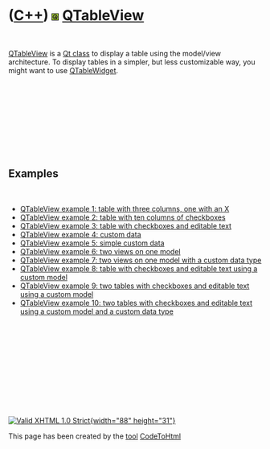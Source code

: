 



 

 

 

 

 

([C++](Cpp.htm)) ![Qt](PicQt.png) [QTableView](CppQTableView.htm)
=================================================================

 

[QTableView](CppQTableView.htm) is a [Qt class](CppQtClass.htm) to
display a table using the model/view architecture. To display tables in
a simpler, but less customizable way, you might want to use
[QTableWidget](CppQTableWidget.htm).

 

 

 

 

 

Examples
--------

 

-   [QTableView example 1: table with three columns, one with an
    X](CppQTableViewExample1.htm)
-   [QTableView example 2: table with ten columns of
    checkboxes](CppQTableViewExample2.htm)
-   [QTableView example 3: table with checkboxes and editable
    text](CppQTableViewExample3.htm)
-   [QTableView example 4: custom data](CppQTableViewExample4.htm)
-   [QTableView example 5: simple custom
    data](CppQTableViewExample5.htm)
-   [QTableView example 6: two views on one
    model](CppQTableViewExample6.htm)
-   [QTableView example 7: two views on one model with a custom data
    type](CppQTableViewExample7.htm)
-   [QTableView example 8: table with checkboxes and editable text using
    a custom model](CppQTableViewExample8.htm)
-   [QTableView example 9: two tables with checkboxes and editable text
    using a custom model](CppQTableViewExample9.htm)
-   [QTableView example 10: two tables with checkboxes and editable text
    using a custom model and a custom data
    type](CppQTableViewExample10.htm)

 

 

 

 

 





 

[![Valid XHTML 1.0 Strict](valid-xhtml10.png){width="88"
height="31"}](http://validator.w3.org/check?uri=referer)

This page has been created by the [tool](Tools.htm)
[CodeToHtml](ToolCodeToHtml.htm)

